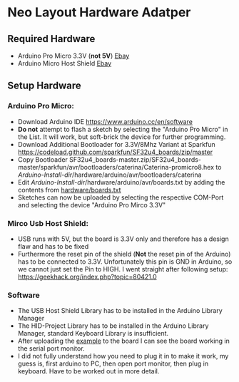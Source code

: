 # Neo Layout Hardware Adatper

## Required Hardware
* Arduino Pro Micro 3.3V (**not 5V**) [Ebay](https://www.ebay.de/itm/Eckstein-Pro-micro-3-3V-8MHz-Arduino-mini-Leonardo-compatible-board-QITA/353159955592?epid=2235734612&hash=item5239f94488:g:0tsAAOSwVgdfpTbY)
* Arduino Micro Host Shield [Ebay](https://www.ebay.de/itm/Mini-USB-Host-Shield-Support-Google-ADK-Android-For-Arduino-UNO-MEGA-Duemilanove/264728254334?ssPageName=STRK%3AMEBIDX%3AIT&_trksid=p2060353.m2749.l2649)
	
## Setup Hardware

### Arduino Pro Micro:
* Download Arduino IDE https://www.arduino.cc/en/software
* **Do not** attempt to flash a sketch by selecting the "Arduino Pro Micro" in the List. It will work, but soft-brick the device for further programming.
* Download Additional Bootloader for 3.3V/8Mhz Variant at Sparkfun https://codeload.github.com/sparkfun/SF32u4_boards/zip/master
* Copy Bootloader SF32u4_boards-master.zip/SF32u4_boards-master/sparkfun/avr/bootloaders/caterina/Caterina-promicro8.hex to *Arduino-Install-dir*/hardware/arduino/avr/bootloaders/caterina
* Edit *Arduino-Install-dir*/hardware/arduino/avr/boards.txt by adding the contents from [hardware/boards.txt](hardware/boards.txt)
* Sketches can now be uploaded by selecting the respective COM-Port and selecting the device "Arduino Pro Mirco 3.3V"
	
### Mirco Usb Host Shield:
* USB runs with 5V, but the board is 3.3V only and therefore has a design flaw and has to be fixed
* Furthermore the reset pin of the shield (**Not** the reset pin of the Arduino) has to be connected to 3.3V. Unfortunately this pin is GND in Arduino, so we cannot just set the Pin to HIGH. I went straight after following setup: https://geekhack.org/index.php?topic=80421.0
	
### Software 
* The USB Host Shield Library has to be installed in the Arduino Library Manager
* The HID-Project Library has to be installed in the Arduino Library Manager, standard Keyboard Library is insufficient.
* After uploading the [example](https://github.com/felis/USB_Host_Shield_2.0/blob/master/examples/HID/USBHIDBootKbd/USBHIDBootKbd.ino) to the board I can see the board working in the serial port monitor. 
* I did not fully understand how you need to plug it in to make it work, my guess is, first arduino to PC, then open port monitor, then plug in keyboard. Have to be worked out in more detail. 
	
